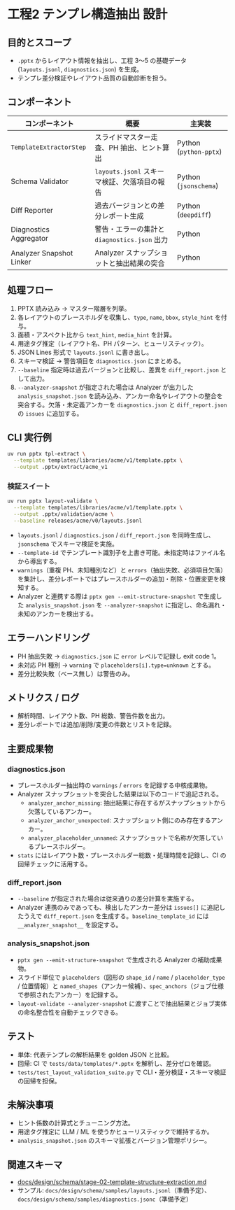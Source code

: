 # 工程2 テンプレ構造抽出 設計

## 目的とスコープ
- `.pptx` からレイアウト情報を抽出し、工程 3〜5 の基礎データ (`layouts.jsonl`, `diagnostics.json`) を生成。
- テンプレ差分検証やレイアウト品質の自動診断を担う。

## コンポーネント
| コンポーネント | 概要 | 主実装 |
| --- | --- | --- |
| `TemplateExtractorStep` | スライドマスター走査、PH 抽出、ヒント算出 | Python (`python-pptx`) |
| Schema Validator | `layouts.jsonl` スキーマ検証、欠落項目の報告 | Python (`jsonschema`) |
| Diff Reporter | 過去バージョンとの差分レポート生成 | Python (`deepdiff`) |
| Diagnostics Aggregator | 警告・エラーの集計と `diagnostics.json` 出力 | Python |
| Analyzer Snapshot Linker | Analyzer スナップショットと抽出結果の突合 | Python |

## 処理フロー
1. PPTX 読み込み → マスター階層を列挙。  
2. 各レイアウトのプレースホルダを収集し、`type`, `name`, `bbox`, `style_hint` を付与。  
3. 面積・アスペクト比から `text_hint`, `media_hint` を計算。  
4. 用途タグ推定（レイアウト名、PH パターン、ヒューリスティック）。  
5. JSON Lines 形式で `layouts.jsonl` に書き出し。  
6. スキーマ検証 → 警告項目を `diagnostics.json` にまとめる。  
7. `--baseline` 指定時は過去バージョンと比較し、差異を `diff_report.json` として出力。  
8. `--analyzer-snapshot` が指定された場合は Analyzer が出力した `analysis_snapshot.json` を読み込み、アンカー命名やレイアウトの整合を突合する。欠落・未定義アンカーを `diagnostics.json` と `diff_report.json` の `issues` に追加する。

## CLI 実行例
```bash
uv run pptx tpl-extract \
  --template templates/libraries/acme/v1/template.pptx \
  --output .pptx/extract/acme_v1
```

### 検証スイート
```bash
uv run pptx layout-validate \
  --template templates/libraries/acme/v1/template.pptx \
  --output .pptx/validation/acme \
  --baseline releases/acme/v0/layouts.jsonl
```

- `layouts.jsonl` / `diagnostics.json` / `diff_report.json` を同時生成し、`jsonschema` でスキーマ検証を実施。
- `--template-id` でテンプレート識別子を上書き可能。未指定時はファイル名から導出する。
- `warnings`（重複 PH、未知種別など）と `errors`（抽出失敗、必須項目欠落）を集計し、差分レポートではプレースホルダーの追加・削除・位置変更を検知する。
- Analyzer と連携する際は `pptx gen --emit-structure-snapshot` で生成した `analysis_snapshot.json` を `--analyzer-snapshot` に指定し、命名漏れ・未知のアンカーを検出する。

## エラーハンドリング
- PH 抽出失敗 → `diagnostics.json` に `error` レベルで記録し exit code 1。
- 未対応 PH 種別 → `warning` で `placeholders[i].type=unknown` とする。
- 差分比較失敗（ベース無し）は警告のみ。

## メトリクス / ログ
- 解析時間、レイアウト数、PH 総数、警告件数を出力。
- 差分レポートでは追加/削除/変更の件数とリストを記録。

## 主要成果物
### diagnostics.json
- プレースホルダー抽出時の `warnings` / `errors` を記録する中核成果物。
- Analyzer スナップショットを突合した結果は以下のコードで追記される。
  - `analyzer_anchor_missing`: 抽出結果に存在するがスナップショットから欠落しているアンカー。
  - `analyzer_anchor_unexpected`: スナップショット側にのみ存在するアンカー。
  - `analyzer_placeholder_unnamed`: スナップショットで名称が欠落しているプレースホルダー。
- `stats` にはレイアウト数・プレースホルダー総数・処理時間を記録し、CI の回帰チェックに活用する。

### diff_report.json
- `--baseline` が指定された場合は従来通りの差分計算を実施する。
- Analyzer 連携のみであっても、検出したアンカー差分は `issues[]` に追記したうえで `diff_report.json` を生成する。`baseline_template_id` には `__analyzer_snapshot__` を設定する。

### analysis_snapshot.json
- `pptx gen --emit-structure-snapshot` で生成される Analyzer の補助成果物。
- スライド単位で `placeholders`（図形の `shape_id` / `name` / `placeholder_type` / 位置情報）と `named_shapes`（アンカー候補）、`spec_anchors`（ジョブ仕様で参照されたアンカー）を記録する。
- `layout-validate --analyzer-snapshot` に渡すことで抽出結果とジョブ実体の命名整合性を自動チェックできる。

## テスト
- 単体: 代表テンプレの解析結果を golden JSON と比較。
- 回帰: CI で `tests/data/templates/*.pptx` を解析し、差分ゼロを確認。
- `tests/test_layout_validation_suite.py` で CLI・差分検証・スキーマ検証の回帰を担保。

## 未解決事項
- ヒント係数の計算式とチューニング方法。
- 用途タグ推定に LLM / ML を使うかヒューリスティックで維持するか。
- `analysis_snapshot.json` のスキーマ拡張とバージョン管理ポリシー。

## 関連スキーマ
- [docs/design/schema/stage-02-template-structure-extraction.md](../schema/stage-02-template-structure-extraction.md)
- サンプル: `docs/design/schema/samples/layouts.jsonl`（準備予定）、`docs/design/schema/samples/diagnostics.jsonc`（準備予定）
